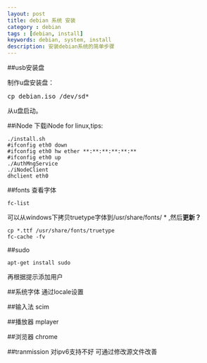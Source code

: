 ```yaml
---
layout: post
title: debian 系统 安装
category : debian
tags : [debian, install]
keywords: debian, system, install
description: 安装debian系统的简单步骤
---
```


##usb安装盘

制作u盘安装盘：
<pre>
cp debian.iso /dev/sd*
</pre>
从u盘启动。

##iNode
下载iNode for linux,tips:

    ./install.sh
    #ifconfig eth0 down
    #ifconfig eth0 hw ether **:**:**:**:**:**
    #ifconfig eth0 up
    ./AuthMngService
    ./iNodeClient
    dhclient eth0

##fonts 
查看字体
    
    fc-list

可以从windows下拷贝truetype字体到/usr/share/fonts/ * ,然后**更新？**

    cp *.ttf /usr/share/fonts/truetype
    fc-cache -fv

##sudo

    apt-get install sudo

再根据提示添加用户

##系统字体
通过locale设置

##输入法
scim

##播放器
mplayer

##浏览器
chrome

##tranmission
对ipv6支持不好
可通过修改源文件改善
    

